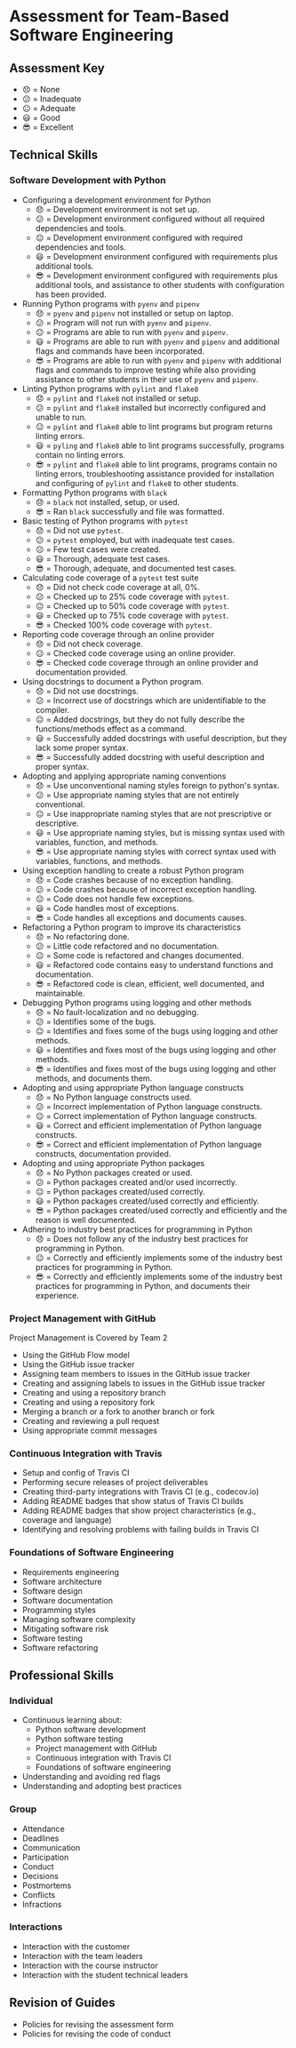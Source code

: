 # Assessment for Team-Based Software Engineering

## Assessment Key

* :disappointed: = None
* :confused: = Inadequate
* :neutral_face: = Adequate
* :smiley: = Good
* :sunglasses: = Excellent

## Technical Skills

### Software Development with Python

* Configuring a development environment for Python
  * :disappointed: = Development environment is not set up.
  * :confused: = Development environment configured without all required dependencies
  and tools.
  * :neutral_face: = Development environment configured with required dependencies
  and tools.
  * :smiley: = Development environment configured with requirements plus additional
  tools.
  * :sunglasses: = Development environment configured with requirements plus additional
  tools, and assistance to other students with configuration has been provided.
* Running Python programs with `pyenv` and `pipenv`
  * :disappointed: = `pyenv` and `pipenv` not installed or setup on laptop.
  * :confused: = Program will not run with `pyenv` and `pipenv`.
  * :neutral_face: = Programs are able to run with `pyenv` and `pipenv`.
  * :smiley: = Programs are able to run with `pyenv` and `pipenv` and additional
  flags and commands have been incorporated.
  * :sunglasses: = Programs are able to run with `pyenv` and `pipenv` with additional
  flags and commands to improve testing while also providing assistance to other
  students in their use of `pyenv` and `pipenv`.
* Linting Python programs with `pylint` and `flake8`
  * :disappointed: = `pylint` and `flake8` not installed or setup.
  * :confused: = `pylint` and `flake8` installed but incorrectly configured and
  unable to run.
  * :neutral_face: = `pylint` and `flake8` able to lint programs but program returns
  linting errors.
  * :smiley: = `pyling` and `flake8` able to lint programs successfully, programs
  contain no linting errors.
  * :sunglasses: = `pylint` and `flake8` able to lint programs, programs contain
  no linting errors, troubleshooting assistance provided for installation and configuring
  of `pylint` and `flake8` to other students.
* Formatting Python programs with `black`
  * :disappointed: = `black` not installed, setup, or used.
  * :sunglasses: = Ran `black` successfully and file was formatted.
* Basic testing of Python programs with `pytest`
  * :disappointed: = Did not use `pytest`.
  * :confused: = `pytest` employed, but with inadequate test cases.
  * :neutral_face: = Few test cases were created.
  * :smiley: = Thorough, adequate test cases.
  * :sunglasses: = Thorough, adequate, and documented test cases.
* Calculating code coverage of a `pytest` test suite
  * :disappointed: = Did not check code coverage at all, 0%.
  * :confused: = Checked up to 25% code coverage with `pytest`.
  * :neutral_face: = Checked up to 50% code coverage with `pytest`.
  * :smiley: = Checked up to 75% code coverage with `pytest`.
  * :sunglasses: = Checked 100% code coverage with `pytest`.
* Reporting code coverage through an online provider
  * :disappointed: = Did not check coverage.
  * :neutral_face: = Checked code coverage using an online provider.
  * :sunglasses: = Checked code coverage through an online provider and
  documentation provided.
* Using docstrings to document a Python program.
  * :disappointed: = Did not use docstrings.
  * :confused: = Incorrect use of docstrings which are unidentifiable to the
  compiler.
  * :neutral_face: = Added docstrings, but they do not fully describe the
  functions/methods effect as a command.
  * :smiley: = Successfully added docstrings with useful description, but they
  lack some proper syntax.
  * :sunglasses: = Successfully added docstring with useful description and
  proper syntax.
* Adopting and applying appropriate naming conventions
  * :disappointed: = Use unconventional naming styles foreign to python's syntax.
  * :confused: = Use appropriate naming styles that are not entirely conventional.
  * :neutral_face: = Use inappropriate naming styles that are not prescriptive or
  descriptive.
  * :smiley: = Use appropriate naming styles, but is missing syntax used with
  variables, function, and methods.
  * :sunglasses: = Use appropriate naming styles with correct syntax used with
  variables, functions, and methods.
* Using exception handling to create a robust Python program
  * :disappointed: = Code crashes because of no exception handling.
  * :confused: = Code crashes because of incorrect exception handling.
  * :neutral_face: = Code does not handle few exceptions.
  * :smiley: = Code handles most of exceptions.
  * :sunglasses: = Code handles all exceptions and documents causes.
* Refactoring a Python program to improve its characteristics
  * :disappointed: = No refactoring done.
  * :confused: = Little code refactored and no documentation.
  * :neutral_face: = Some code is refactored and changes documented.
  * :smiley: = Refactored code contains easy to understand functions and documentation.
  * :sunglasses: = Refactored code is clean, efficient, well documented, and maintainable.
* Debugging Python programs using logging and other methods
  * :disappointed: = No fault-localization and no debugging.
  * :confused: = Identifies some of the bugs.
  * :neutral_face: = Identifies and fixes some of the bugs using logging and other
  methods.
  * :smiley: = Identifies and fixes most of the bugs using logging and other methods.
  * :sunglasses: = Identifies and fixes most of the bugs using logging and other
  methods, and documents them.
* Adopting and using appropriate Python language constructs
  * :disappointed: = No Python language constructs used.
  * :confused: = Incorrect implementation of Python language constructs.
  * :neutral_face: = Correct implementation of Python language constructs.
  * :smiley: = Correct and efficient implementation of Python language constructs.
  * :sunglasses: = Correct and efficient implementation of Python language
  constructs, documentation provided.
* Adopting and using appropriate Python packages
  * :disappointed: = No Python packages created or used.
  * :confused: = Python packages created and/or used incorrectly.
  * :neutral_face: = Python packages created/used correctly.
  * :smiley: = Python packages created/used correctly and efficiently.
  * :sunglasses: = Python packages created/used correctly and efficiently
  and the reason is well documented.
* Adhering to industry best practices for programming in Python
  * :disappointed: = Does not follow any of the industry best practices for
  programming in Python.
  * :neutral_face: = Correctly and efficiently implements some of the industry
  best practices for programming in Python.
  * :sunglasses: = Correctly and efficiently implements some of the industry
  best practices for programming in Python, and documents their experience.

### Project Management with GitHub

Project Management is Covered by Team 2

* Using the GitHub Flow model
* Using the GitHub issue tracker
* Assigning team members to issues in the GitHub issue tracker
* Creating and assigning labels to issues in the GitHub issue tracker
* Creating and using a repository branch
* Creating and using a repository fork
* Merging a branch or a fork to another branch or fork
* Creating and reviewing a pull request
* Using appropriate commit messages

### Continuous Integration with Travis

* Setup and config of Travis CI
* Performing secure releases of project deliverables
* Creating third-party integrations with Travis CI (e.g., codecov.io)
* Adding README badges that show status of Travis CI builds
* Adding README badges that show project characteristics (e.g., coverage and
  language)
* Identifying and resolving problems with failing builds in Travis CI

### Foundations of Software Engineering

* Requirements engineering
* Software architecture
* Software design
* Software documentation
* Programming styles
* Managing software complexity
* Mitigating software risk
* Software testing
* Software refactoring

## Professional Skills

### Individual

* Continuous learning about:
  * Python software development
  * Python software testing
  * Project management with GitHub
  * Continuous integration with Travis CI
  * Foundations of software engineering
* Understanding and avoiding red flags
* Understanding and adopting best practices

### Group

* Attendance
* Deadlines
* Communication
* Participation
* Conduct
* Decisions
* Postmortems
* Conflicts
* Infractions

### Interactions

* Interaction with the customer
* Interaction with the team leaders
* Interaction with the course instructor
* Interaction with the student technical leaders

## Revision of Guides

* Policies for revising the assessment form
* Policies for revising the code of conduct
